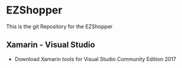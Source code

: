 # EZShopper

This is the git Repository for the EZShopper

## Xamarin - Visual Studio
- Download Xamarin tools for Visual Studio Community Edition 2017
